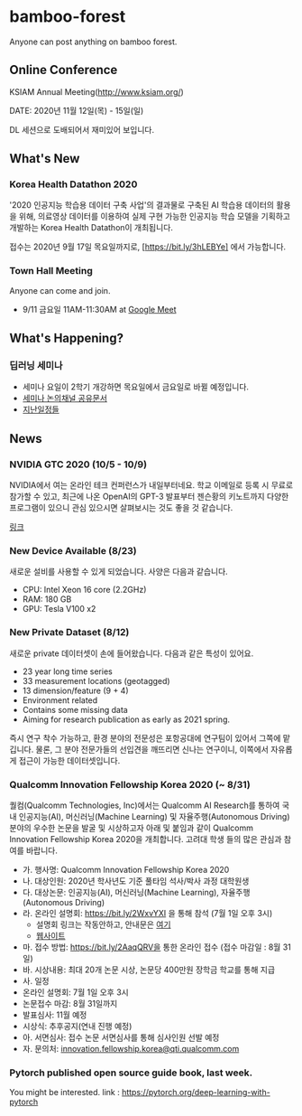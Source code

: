 # bamboo-forest
Anyone can post anything on bamboo forest.

## Online Conference
KSIAM Annual Meeting(http://www.ksiam.org/)

DATE: 2020년 11월 12일(목) - 15일(일)

DL 세션으로 도배되어서 재미있어 보입니다. 

## What's New
### Korea Health Datathon 2020
'2020 인공지능 학습용 데이터 구축 사업'의 결과물로 구축된 AI 학습용 데이터의 활용을 위해,
의료영상 데이터를 이용하여 실제 구현 가능한 인공지능 학습 모델을 기획하고 개발하는 Korea Health Datathon이 개최됩니다.

접수는 2020년 9월 17일 목요일까지로, [https://bit.ly/3hLEBYe] 에서 가능합니다.

### Town Hall Meeting

Anyone can come and join.

- 9/11 금요일 11AM-11:30AM at [Google Meet](https://meet.google.com/oqp-ncjg-pki?hs=122&authuser=0)

## What's Happening?

### 딥러닝 세미나
- 세미나 요일이 2학기 개강하면 목요일에서 금요일로 바뀔 예정입니다.
- [세미나 논의채널 공유문서](https://docs.google.com/document/d/1NlTqQE3a3wcEgpel9MC9XzXz36fT725zYzLQE7pCyww/edit?usp=sharing)
- [지난일정들](https://github.com/AIL-K/bamboo-forest/blob/master/seminar_deep_RL_math.md)

## News

### NVIDIA GTC 2020 (10/5 - 10/9)

NVIDIA에서 여는 온라인 테크 컨퍼런스가 내일부터네요. 학교 이메일로 등록 시 무료로 참가할 수 있고, 최근에 나온 OpenAI의 GPT-3 발표부터 젠슨황의 키노트까지 다양한 프로그램이 있으니 관심 있으시면 살펴보시는 것도 좋을 것 같습니다.

[링크](https://www.nvidia.com/en-us/gtc/session-catalog/?search=&search.language=1594320459782001LCjF&tab.catalogtabfields=1600209910618001TWM3)

### New Device Available (8/23)

새로운 설비를 사용할 수 있게 되었습니다. 사양은 다음과 같습니다.

- CPU: Intel Xeon 16 core (2.2GHz)
- RAM: 180 GB 
- GPU: Tesla V100 x2

### New Private Dataset (8/12)

새로운 private 데이터셋이 손에 들어왔습니다. 다음과 같은 특성이 있어요.

- 23 year long time series
- 33 measurement locations (geotagged)
- 13 dimension/feature (9 + 4)
- Environment related
- Contains some missing data
- Aiming for research publication as early as 2021 spring.

즉시 연구 착수 가능하고, 환경 분야의 전문성은 포항공대에 연구팀이 있어서 그쪽에 맡깁니다. 물론, 그 분야 전문가들의 선입견을 깨뜨리면 신나는 연구이니, 이쪽에서 자유롭게 접근이 가능한 데이터셋입니다. 

### Qualcomm Innovation Fellowship Korea 2020 (~ 8/31)

퀄컴(Qualcomm Technologies, Inc)에서는 Qualcomm AI Research를 통하여 국내 인공지능(AI), 머신러닝(Machine Learning) 및 자율주행(Autonomous Driving) 분야의 우수한 논문을 발굴 및 시상하고자 아래 및 붙임과 같이 Qualcomm Innovation Fellowship Korea 2020을 개최합니다. 고려대 학생 들의 많은 관심과 참여를 바랍니다.

- 가.   행사명: Qualcomm Innovation Fellowship Korea 2020
- 나.   대상인원: 2020년 학사년도 기준 풀타임 석사/박사 과정 대학원생
- 다.   대상논문: 인공지능(AI), 머신러닝(Machine Learning), 자율주행(Autonomous Driving)
- 라.   온라인 설명회: https://bit.ly/2WxvYXI 을 통해 참석 (7월 1일 오후 3시)
  - 설명회 링크는 작동안하고, 안내문은 [여기](https://www.qualcomm.com/media/documents/files/qualcomm-innovation-fellowship-korea-2020-program-information-korean-language.pdf)
  - [웹사이트](https://www.qualcomm.com/invention/research/university-relations/innovation-fellowship/2020-south-korea)
- 마.   접수 방법: https://bit.ly/2AaqQRV을 통한 온라인 접수 (접수 마감일 : 8월 31일)
- 바.   시상내용: 최대 20개 논문 시상, 논문당 400만원 장학금 학교를 통해 지급
- 사.   일정
- 온라인 설명회: 7월 1일 오후 3시
- 논문접수 마감: 8월 31일까지
- 발표심사: 11월 예정
- 시상식: 추후공지(연내 진행 예정)
- 아.   서면심사: 접수 논문 서면심사를 통해 심사인원 선발 예정
- 자.   문의처: innovation.fellowship.korea@qti.qualcomm.com


### Pytorch published open source guide book, last week.

You might be interested.
link : https://pytorch.org/deep-learning-with-pytorch
